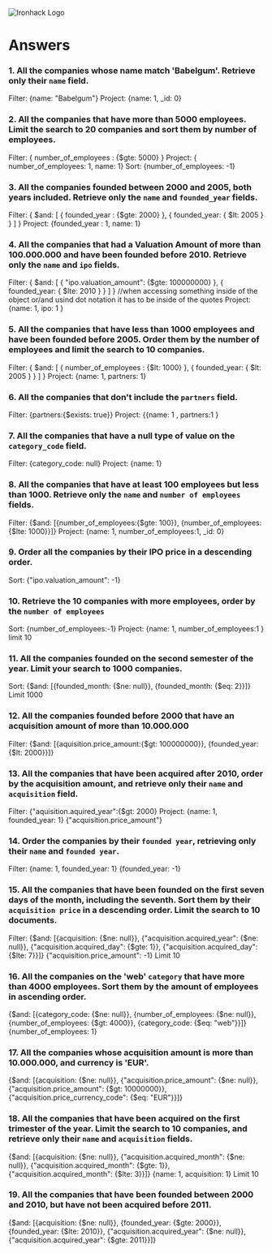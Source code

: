 ![Ironhack Logo](https://i.imgur.com/1QgrNNw.png)

# Answers

### 1. All the companies whose name match 'Babelgum'. Retrieve only their `name` field.

Filter: {name: "Babelgum"}
Project: {name: 1, \_id: 0}

### 2. All the companies that have more than 5000 employees. Limit the search to 20 companies and sort them by **number of employees**.

Filter: { number_of_employees : {\$gte: 5000} }
Project: { number_of_employees: 1, name: 1}
Sort: {number_of_employees: -1}

### 3. All the companies founded between 2000 and 2005, both years included. Retrieve only the `name` and `founded_year` fields.

Filter: { $and: [ { founded_year : {$gte: 2000} }, { founded_year: { \$lt: 2005 } } ] }
Project: {founded_year : 1, name: 1}

### 4. All the companies that had a Valuation Amount of more than 100.000.000 and have been founded before 2010. Retrieve only the `name` and `ipo` fields.

Filter: { $and: [ { "ipo.valuation_amount": {$gte: 100000000} }, { founded_year: { \$lte: 2010 } } ] } //when accessing something inside of the object or/and usind dot notation it has to be inside of the quotes
Project: {name: 1, ipo: 1 }

### 5. All the companies that have less than 1000 employees and have been founded before 2005. Order them by the number of employees and limit the search to 10 companies.

Filter: { $and: [ { number_of_employees : {$lt: 1000} }, { founded_year: { \$lt: 2005 } } ] }
Project: {name: 1, partners: 1}

### 6. All the companies that don't include the `partners` field.

Filter: {partners:{\$exists: true}}
Project: {{name: 1 , partners:1 }

### 7. All the companies that have a null type of value on the `category_code` field.

Filter: {category_code: null}
Project: {name: 1}

### 8. All the companies that have at least 100 employees but less than 1000. Retrieve only the `name` and `number of employees` fields.

Filter: {$and: [{number_of_employees:{$gte: 100}}, {number_of_employees:{\$lte: 1000}}]}
Project: {name: 1, number_of_employees:1, \_id: 0}

### 9. Order all the companies by their IPO price in a descending order.

Sort: {"ipo.valuation_amount": -1}

### 10. Retrieve the 10 companies with more employees, order by the `number of employees`

Sort: {number_of_employees:-1}
Project: {name: 1, number_of_employees:1 }
limit 10

### 11. All the companies founded on the second semester of the year. Limit your search to 1000 companies.

Sort: {$and: [{founded_month: {$ne: null}}, {founded_month: {\$eq: 2}}]}
Limit 1000

### 12. All the companies founded before 2000 that have an acquisition amount of more than 10.000.000

Filter: {$and: [{aquisition.price_amount:{$gt: 100000000}}, {founded_year:{\$lt: 2000}}]}

### 13. All the companies that have been acquired after 2010, order by the acquisition amount, and retrieve only their `name` and `acquisition` field.

Filter: {"aquisition.aquired_year":{\$gt: 2000}
Project: {name: 1, founded_year: 1}
{"acquisition.price_amount"}

### 14. Order the companies by their `founded year`, retrieving only their `name` and `founded year`.

Filter: {name: 1, founded_year: 1} {founded_year: -1}

### 15. All the companies that have been founded on the first seven days of the month, including the seventh. Sort them by their `acquisition price` in a descending order. Limit the search to 10 documents.

Filter: {$and: [{acquisition: {$ne: null}}, {"acquisition.acquired_year": {$ne: null}}, {"acquisition.acquired_day": {$gte: 1}}, {"acquisition.acquired_day": {\$lte: 7}}]} {"acquisition.price_amount": -1}
Limit 10

### 16. All the companies on the 'web' `category` that have more than 4000 employees. Sort them by the amount of employees in ascending order.

{$and: [{category_code: {$ne: null}}, {number_of_employees: {$ne: null}}, {number_of_employees: {$gt: 4000}}, {category_code: {\$eq: "web"}}]} {number_of_employees: 1}

### 17. All the companies whose acquisition amount is more than 10.000.000, and currency is 'EUR'.

{$and: [{acquisition: {$ne: null}}, {"acquisition.price_amount": {$ne: null}},{"acquisition.price_amount": {$gt: 10000000}}, {"acquisition.price_currency_code": {\$eq: "EUR"}}]}

### 18. All the companies that have been acquired on the first trimester of the year. Limit the search to 10 companies, and retrieve only their `name` and `acquisition` fields.

{$and: [{acquisition: {$ne: null}}, {"acquisition.acquired_month": {$ne: null}}, {"acquisition.acquired_month": {$gte: 1}}, {"acquisition.acquired_month": {\$lte: 3}}]} {name: 1, acquisition: 1} Limit 10

### 19. All the companies that have been founded between 2000 and 2010, but have not been acquired before 2011.

{$and: [{acquisition: {$ne: null}}, {founded_year: {$gte: 2000}},{founded_year: {$lte: 2010}}, {"acquisition.acquired_year": {$ne: null}}, {"acquisition.acquired_year": {$gte: 2011}}]}

